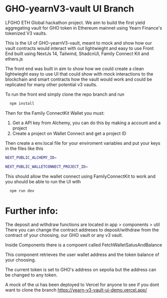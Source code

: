 # GHO-yearnV3-vault UI Branch
LFGHO ETH Global hackathon project. We aim to build the first yield aggregating vault for GHO token in Ethereum mainnet using Yearn Finance's tokenized V3 vaults. 

This is the UI of GHO-yearnV3-vault, meant to mock and show how our vault contracts would interact with out lightwieght and easy to use Front End built using NextJs 14, Tailwind, ShadcnUI, Family Connect Kit and ethers.js 


The front end was built in aim to show how we could create a clean lightwieght easy to use UI that could show with mock interactions to the blockchain and smart contracts how the vault would work and could be replicated for many other potential v3 vaults. 

To run the front end simply clone the repo branch and run 

```bash
  npm install
```

Then for the Family ConnectKit Wallet you must: 

1. Get a API key from Alchemy, you can do this by making a account and a project 
2. Create a project on Wallet Connect and get a project ID 

Then create a env.local file for your enviroment variables and put your keys in the files like this 

```bash
NEXT_PUBLIC_ALCHEMY_ID=

NEXT_PUBLIC_WALLETCONNECT_PROJECT_ID=
```
This should allow the wallet connect using FamilyConnectKit to work and you should be able to run the UI with 

```bash
  npm run dev
```
# Further info:
The deposit and withdraw functions are located in app > components > util 
There you can change the contract addreses to deposit/withdraw from the contract of your choosing, our GHO vault or any v3 vault. 

Inside Components there is a compoent called FetchWalletSatusAndBalance

This component retrieves the user wallet address and the token balance of your choosing. 

The current token is set to GHO's address on sepolia but the address can be changed to any token. 


A mock of the ui has been deployed to Vercel for anyone to see if you dont want to clone the branch 
https://yearn-v3-vault-ui-demo.vercel.app/


